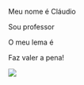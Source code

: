 Meu nome é Cláudio

Sou professor

O meu lema é

Faz valer a pena!

![](https://media1.tenor.com/m/WtVnnj9BBpsAAAAC/xmas-happy.gif)
